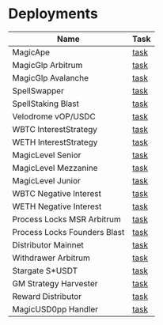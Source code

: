 # Deployments

| Name                         | Task                                                                                                                       |
| ---------------------------- | -------------------------------------------------------------------------------------------------------------------------- |
| MagicApe                     | [task](https://app.gelato.network/functions/task/0xae26dfb31821227adac3e1431e51575782deadc2672eddd73e5518b811e51cb0:1)     |
| MagicGlp Arbitrum            | [task](https://app.gelato.network/functions/task/0x46cdddc42edb01fb462cb22efd2578d22351629689b00434531df2e254665279:42161) |
| MagicGlp Avalanche           | [task](https://app.gelato.network/functions/task/0x36ee967b80c68152c0af1c69d49ff60f0eb41264f3cebc4dcc8b16843c7038be:43114) |
| SpellSwapper                 | [task](https://app.gelato.network/functions/task/0x9d6f1f55569bf50b6273f4e1b6a75fc64d8cd906d7c401d501f207f19120e3a0:1)     |
| SpellStaking Blast           | [task](https://app.gelato.network/functions/task/0xd6b36b19af229cc7291882eac23c45741ef962d1f58d9c5b37ef4ff6a5cf12ce:81457) |
| Velodrome vOP/USDC           | [task](https://app.gelato.network/functions/task/0x1593a557fbbccc9b8c41f175b059eac993a508e9c104036a1bb93f23b1e5d1e1:10)    |
| WBTC InterestStrategy        | [task](https://app.gelato.network/functions/task/0xdbf9b9d3f40c0c5a44fed95d0d8b1a7ec70882f56e5c3f64a67b4963ca144775:1)     |
| WETH InterestStrategy        | [task](https://app.gelato.network/functions/task/0x49b5af6155b652aa036b3cf22f798f14384aa4b124cb9780ac3141389b00e311:1)     |
| MagicLevel Senior            | [task](https://app.gelato.network/functions/task/0x8e9a7e8f1ee903682f3b70038416a0a8d5deaa28a6e8d933f9712e804b9e6441:56)    |
| MagicLevel Mezzanine         | [task](https://app.gelato.network/functions/task/0x255dc869c34aa53f8a0d944f458aacf05f37e5ff53eb797d9c8bce1cba399685:56)    |
| MagicLevel Junior            | [task](https://app.gelato.network/functions/task/0x464be4d56d973a9b8597543d750d45da5cd37970456351c76f45cdfe3fe49de4:56)    |
| WBTC Negative Interest       | [task](https://app.gelato.network/functions/task/0x433fa642b55991b2a41b01d70ba96e917b06043c8daa4e8e83316e73a5722e00:1)    |
| WETH Negative Interest       | [task](https://app.gelato.network/functions/task/0x7cb0919327d9c4c740d909c4756d15c7ea5d8bcda177dbc1947e443e29446cfd:1)    |
| Process Locks MSR Arbitrum   | [task](https://app.gelato.network/functions/task/0x980407fc152de92f9c1730ba58902dee2bfe572cec04efcf6e47e71686b10501:42161) |
| Process Locks Founders Blast | [task](https://app.gelato.network/functions/task/0xf3fd7d5f917f247bc63413a639c2552e4f66a5f995832c3e8f65d0b735ed01ed:81457) |
| Distributor Mainnet          | [task](https://app.gelato.network/functions/task/0x4db2dd79637c5942307ebce48b85fa921c9229d3627d8790c1ed4d0052cfb4d2:1)     |
| Withdrawer Arbitrum          | [task](https://app.gelato.network/functions/task/0x1249301e1feb1610b5d9fdd84952e4bd9af1472689686b028590d4e119109fc0:42161) |
| Stargate S\*USDT             | [task](https://app.gelato.network/functions/task/0x37ab785e9a1200fb8bac63b431e36da085b177841b24aa0dfab0a4981122da0a:1)     |
| GM Strategy Harvester        | [task](https://app.gelato.network/functions/task/0x40d7aadde626b52e7df27bcab3f92c42faf3f137d50fc98dffc79d20c9119314:42161) |
| Reward Distributor           | [task](https://app.gelato.network/functions/task/0x1b62e611e8e3d87ec8c7ced57230d341802c0ac6c611afb9a9fb4a3c53dc6ac1:42161) |
| MagicUSD0pp Handler          | [task](https://app.gelato.network/functions/task/0x4f6f0ab644ac150f41867b511224dd116f582c07097d28ca05ef643c049b3c11:1)     |
